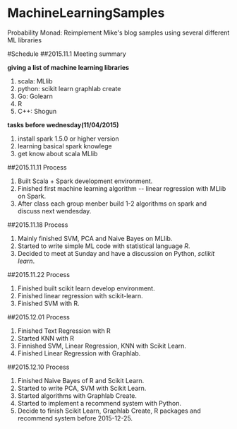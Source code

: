 # MachineLearningSamples
Probability Monad: Reimplement Mike's blog samples using several different ML libraries

#Schedule
##2015.11.1 Meeting summary

**giving a list of machine learning libraries**

1. scala: MLlib
2. python: scikit learn 
           graphlab create
3. Go:    Golearn
4. R
5. C++:     Shogun

**tasks before wednesday(11/04/2015)**

1. install spark 1.5.0 or higher version
2. learning basical spark knowlege
3. get know about scala MLlib

##2015.11.11 Process

1. Built Scala + Spark development environment.
2. Finished first machine learning algorithm -- linear regression with MLlib on Spark.
3. After class each group menber build 1-2 algorithms on spark and discuss next wendesday.

##2015.11.18 Process

1. Mainly finished SVM, PCA and Naive Bayes on MLlib.
2. Started to write simple ML code with statistical language *R*.
3. Decided to meet at Sunday and have a discussion on Python, *sclikit learn*.

##2015.11.22 Process

1. Finished built scikit learn develop environment.
2. Finished linear regression with scikit-learn.
3. Finished SVM with R.

##2015.12.01 Process

1. Finished Text Regression with R
2. Started KNN with R
3. Finnished SVM, Linear Regression, KNN with Scikit Learn.
4. Finished Linear Regression with Graphlab.

##2015.12.10 Process

1. Finished Naive Bayes of R and Scikit Learn.
2. Started to write PCA, SVM with Scikit Learn.
3. Started algorithms with Graphlab Create.
4. Started to implement a recommend system with Python.
5. Decide to finish Scikit Learn, Graphlab Create, R packages and recommend system before 2015-12-25.